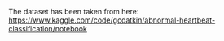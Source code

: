 The dataset has been taken from here:
https://www.kaggle.com/code/gcdatkin/abnormal-heartbeat-classification/notebook
